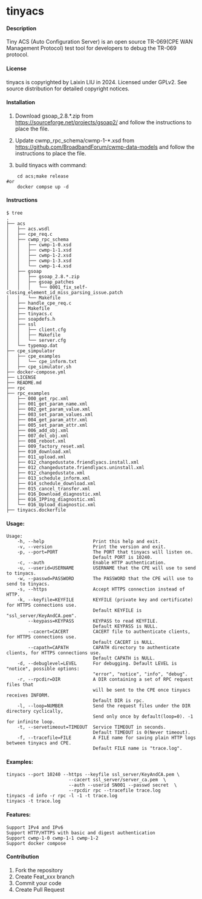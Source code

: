 # tinyacs

#### Description
Tiny ACS (Auto Configuration Server) is an open source TR-069(CPE WAN Management Protocol) test tool for developers to debug the TR-069 protocol.

#### License
tinyacs is copyrighted by Laixin LIU in 2024.
Licensed under GPLv2. See source distribution for detailed copyright notices.

#### Installation

1.  Download gsoap_2.8.*.zip from https://sourceforge.net/projects/gsoap2/
	and follow the instructions to place the file.

2.  Update cwmp_rpc_schema/cwmp-1-*.xsd    from https://github.com/BroadbandForum/cwmp-data-models
	and follow the instructions to place the file.

3.  build tinyacs with command:
```shell
	cd acs;make release
#or
	docker compse up -d
```

#### Instructions
```
$ tree
.
├── acs
│   ├── acs.wsdl
│   ├── cpe_req.c
│   ├── cwmp_rpc_schema
│   │   ├── cwmp-1-0.xsd
│   │   ├── cwmp-1-1.xsd
│   │   ├── cwmp-1-2.xsd
│   │   ├── cwmp-1-3.xsd
│   │   └── cwmp-1-4.xsd
│   ├── gsoap
│   │   ├── gsoap_2.8.*.zip
│   │   ├── gsoap_patches
│   │   │   └── 0001_fix_self-closing_element_id_miss_parsing_issue.patch
│   │   └── Makefile
│   ├── handle_cpe_req.c
│   ├── Makefile
│   ├── tinyacs.c
│   ├── soapdefs.h
│   ├── ssl
│   │   ├── client.cfg
│   │   ├── Makefile
│   │   └── server.cfg
│   └── typemap.dat
├── cpe_simpulator
│   ├── cpe_examples
│   │   └── cpe_inform.txt
│   ├── cpe_simulator.sh
├── docker-compose.yml
├── LICENSE
├── README.md
├── rpc
├── rpc_examples
│   ├── 000_get_rpc.xml
│   ├── 001_get_param_name.xml
│   ├── 002_get_param_value.xml
│   ├── 003_set_param_values.xml
│   ├── 004_get_param_attr.xml
│   ├── 005_set_param_attr.xml
│   ├── 006_add_obj.xml
│   ├── 007_del_obj.xml
│   ├── 008_reboot.xml
│   ├── 009_factory_reset.xml
│   ├── 010_download.xml
│   ├── 011_upload.xml
│   ├── 012_changedustate.friendlyacs.install.xml
│   ├── 012_changedustate.friendlyacs.uninstall.xml
│   ├── 012_changedustate.xml
│   ├── 013_schedule_inform.xml
│   ├── 014_schedule_download.xml
│   ├── 015_cancel_transfer.xml
│   ├── 016_Download_diagnostic.xml
│   ├── 016_IPPing_diagnostic.xml
│   └── 016_Upload_diagnostic.xml
├── tinyacs.dockerfile

```

#### Usage:
```
Usage:
    -h, --help                  Print this help and exit.
    -v, --version               Print the version and exit.
    -p, --port=PORT             The PORT that tinyacs will listen on.
                                Default PORT is 10240.
    -c, --auth                  Enable HTTP authentication.
    -u, --userid=USERNAME       USERNAME that the CPE will use to send to tinyacs.
    -w, --passwd=PASSWORD       The PASSWORD that the CPE will use to send to tinyacs.
    -s, --https                 Accept HTTPS connection instead of HTTP.
    -k, --keyfile=KEYFILE       KEYFILE (private key and certificate) for HTTPS connections use.
                                Default KEYFILE is "ssl_server/KeyAndCA.pem".
        --keypass=KEYPASS       KEYPASS to read KEYFILE.
                                Default KEYPASS is NULL.
        --cacert=CACERT         CACERT file to authenticate clients, for HTTPS connections use.
                                Default CACERT is NULL.
        --capath=CAPATH         CAPATH directory to authenticate clients, for HTTPS connections use.
                                Default CAPATH is NULL.
    -d, --debuglevel=LEVEL      For debugging. Default LEVEL is "notice", possible options:
                                "error", "notice", "info", "debug".
    -r, --rpcdir=DIR            A DIR containing a set of RPC request files that 
                                will be sent to the CPE once tinyacs receives INFORM.
                                Default DIR is rpc.
    -l, --loop=NUMBER           Send the request files under the DIR directory cyclically, 
                                Send only once by default(loop=0). -1 for infinite loop.
    -t, --servetimeout=TIMEOUT  Service TIMEOUT in seconds.
                                Default TIMEOUT is 0(Never timeout).
    -f, --tracefile=FILE        A FILE name for saving plain HTTP logs between tinyacs and CPE.
                                Default FILE name is "trace.log".
```
#### Examples:
    tinyacs --port 10240 --https --keyfile ssl_server/KeyAndCA.pem \
                           --cacert ssl_server/server_ca.pem  \
                           --auth --userid SN001 --passwd secret  \
                           --rpcdir rpc --tracefile trace.log
    tinyacs -d info -r rpc -l -1 -t trace.log
    tinyacs -t trace.log

#### Features:
	Support IPv4 and IPv6
	Support HTTP/HTTPS with basic and digest authentication
	Support cwmp-1-0 cwmp-1-1 cwmp-1-2
	Support docker compose

#### Contribution

1.  Fork the repository
2.  Create Feat_xxx branch
3.  Commit your code
4.  Create Pull Request

